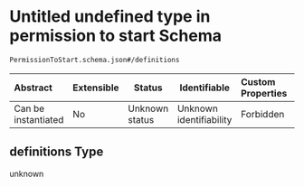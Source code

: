 # Untitled undefined type in permission to start Schema

```txt
PermissionToStart.schema.json#/definitions
```




| Abstract            | Extensible | Status         | Identifiable            | Custom Properties | Additional Properties | Access Restrictions | Defined In                                                                                       |
| :------------------ | ---------- | -------------- | ----------------------- | :---------------- | --------------------- | ------------------- | ------------------------------------------------------------------------------------------------ |
| Can be instantiated | No         | Unknown status | Unknown identifiability | Forbidden         | Allowed               | none                | [PermissionToStart.schema.json\*](../false/PermissionToStart.schema.json "open original schema") |

## definitions Type

unknown
